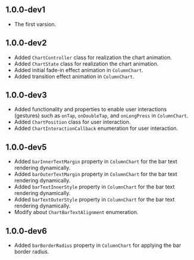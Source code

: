 ## 1.0.0-dev1
* The first varsion.

## 1.0.0-dev2
* Added `ChartController` class for realization the chart animation.
* Added `ChartState` class for realization the chart animation.
* Added initial fade-in effect animation in `ColumnChart`.
* Added transition effect animation in `ColumnChart`.

## 1.0.0-dev3
* Added functionality and properties to enable user interactions (gestures) such as `onTap`, `onDoubleTap`, and `onLongPress` in `ColumnChart`.
* Added `ChartPosition` class for user interaction.
* Added `ChartInteractionCallback` enumeration for user interaction.

## 1.0.0-dev5
* Added `barInnerTextMargin` property in `ColumnChart` for the bar text rendering dynamically.
* Added `barOuterTextMargin` property in `ColumnChart` for the bar text rendering dynamically.
* Added `barTextInnerStyle` property in `ColumnChart` for the bar text rendering dynamically.
* Added `barTextOuterStyle` property in `ColumnChart` for the bar text rendering dynamically.
* Modify about `ChartBarTextAlignment` enumeration.

## 1.0.0-dev6
* Added `barBorderRadius` property in `ColumnChart` for applying the bar border radius.